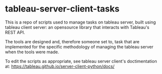 # tableau-server-client-tasks

This is a repo of scripts used to manage tasks on tableau server, built using tableau client server: an opensource library that interacts with Tableau's REST API.

The tools are designed and, therefore someone set to, task that are implemented for the specific methodology of managing the tableau server when the tools were made.

To edit the scripts as appropriate, see tableau server client's doctimentation at: https://tableau.github.io/server-client-python/docs/
